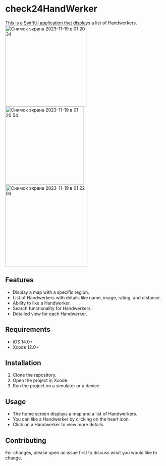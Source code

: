 # check24HandWerker

This is a SwiftUI application that displays a list of Handwerkers. 
<img width="257" alt="Снимок экрана 2023-11-19 в 01 20 34" src="https://github.com/georgyia/check24HandWerker/assets/108485851/8e0c88b9-0216-4a71-a8ba-08e6fd84a583">
<img width="248" alt="Снимок экрана 2023-11-19 в 01 20 54" src="https://github.com/georgyia/check24HandWerker/assets/108485851/c30e04f6-8b06-4c79-a0a0-790c0205a93f">
<img width="260" alt="Снимок экрана 2023-11-19 в 01 22 03" src="https://github.com/georgyia/check24HandWerker/assets/108485851/23407fc8-6567-4fd6-9d0f-87a00ac80cef">



## Features

- Display a map with a specific region.
- List of Handwerkers with details like name, image, rating, and distance.
- Ability to like a Handwerker.
- Search functionality for Handwerkers.
- Detailed view for each Handwerker.

## Requirements

- iOS 14.0+
- Xcode 12.0+

## Installation

1. Clone the repository.
2. Open the project in Xcode.
3. Run the project on a simulator or a device.

## Usage

- The home screen displays a map and a list of Handwerkers.
- You can like a Handwerker by clicking on the heart icon.
- Click on a Handwerker to view more details.

## Contributing

For changes, please open an issue first to discuss what you would like to change.
